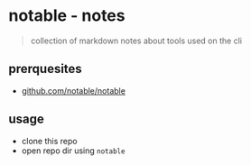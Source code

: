 # notable - notes

> collection of markdown notes about tools used on the cli

## prerquesites

- [github.com/notable/notable](https://github.com/notable/notable)

## usage

- clone this repo
- open repo dir using `notable`
